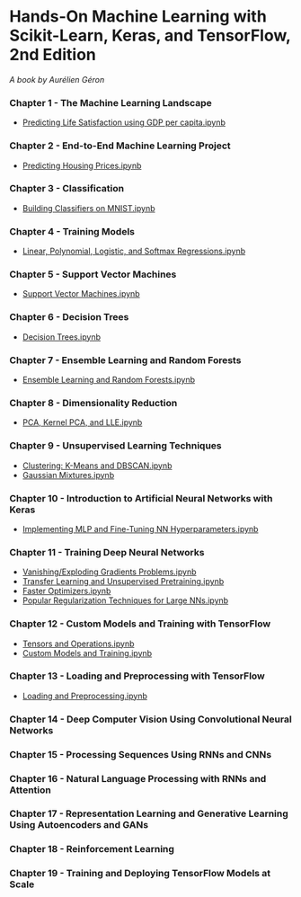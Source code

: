 # Hands-On Machine Learning with Scikit-Learn, Keras, and TensorFlow, 2nd Edition
<i> A book by Aurélien Géron</i>

### Chapter 1 - The Machine Learning Landscape

- [Predicting Life Satisfaction using GDP per capita.ipynb](https://github.com/Andrew-Ng-s-number-one-fan/Hands-on-Machine-Learning-with-Scikit-Learn-Keras-and-TensorFlow/blob/master/Notebooks/C1_N1_Predicting%20Life%20Satisfaction%20using%20GDP%20per%20capita.ipynb)

### Chapter 2 - End-to-End Machine Learning Project

- [Predicting Housing Prices.ipynb](https://github.com/Andrew-Ng-s-number-one-fan/Hands-on-Machine-Learning-with-Scikit-Learn-Keras-and-TensorFlow/blob/master/Notebooks/C2_N1_Predicting%20Housing%20Price.ipynb)

### Chapter 3 - Classification

- [Building Classifiers on MNIST.ipynb](https://github.com/Andrew-Ng-s-number-one-fan/Hands-on-Machine-Learning-with-Scikit-Learn-Keras-and-TensorFlow/blob/master/Notebooks/C3_N1_Classification%20on%20MNIST.ipynb)

### Chapter 4 - Training Models

- [Linear, Polynomial, Logistic, and Softmax Regressions.ipynb](https://github.com/Andrew-Ng-s-number-one-fan/Hands-on-Machine-Learning-with-Scikit-Learn-Keras-and-TensorFlow/blob/master/Notebooks/C4_N1_Linear%2C%20Polynomial%2C%20Logistic%2C%20and%20Softmax%20Regressions.ipynb)

### Chapter 5 - Support Vector Machines

- [Support Vector Machines.ipynb](https://github.com/Andrew-Ng-s-number-one-fan/Hands-on-Machine-Learning-with-Scikit-Learn-Keras-and-TensorFlow/blob/master/Notebooks/C5_N1_Support%20Vector%20Machines.ipynb)

### Chapter 6 - Decision Trees

- [Decision Trees.ipynb](https://github.com/Andrew-Ng-s-number-one-fan/Hands-on-Machine-Learning-with-Scikit-Learn-Keras-and-TensorFlow/blob/master/Notebooks/C6_N1_Decision%20Trees.ipynb)

### Chapter 7 - Ensemble Learning and Random Forests

- [Ensemble Learning and Random Forests.ipynb](https://github.com/Andrew-Ng-s-number-one-fan/Hands-on-Machine-Learning-with-Scikit-Learn-Keras-and-TensorFlow/blob/master/Notebooks/C7_N1_Ensemble%20Learning%20and%20Random%20Forests.ipynb)

### Chapter 8 - Dimensionality Reduction

- [PCA, Kernel PCA, and LLE.ipynb](https://github.com/Andrew-Ng-s-number-one-fan/Hands-on-Machine-Learning-with-Scikit-Learn-Keras-and-TensorFlow/blob/master/Notebooks/C8_N1_PCA%2C%20Kernel%20PCA%2C%20and%20LLE.ipynb)

### Chapter 9 - Unsupervised Learning Techniques

- [Clustering: K-Means and DBSCAN.ipynb]()
- [Gaussian Mixtures.ipynb]()

### Chapter 10 - Introduction to Artificial Neural Networks with Keras

- [Implementing MLP and Fine-Tuning NN Hyperparameters.ipynb](https://github.com/Andrew-Ng-s-number-one-fan/Hands-on-Machine-Learning-with-Scikit-Learn-Keras-and-TensorFlow/blob/master/Notebooks/C10_N1_Implementing%20MLP%20and%20Fine-Tuning%20NN%20Hyperparameters.ipynb)

### Chapter 11 - Training Deep Neural Networks

- [Vanishing/Exploding Gradients Problems.ipynb](https://github.com/Andrew-Ng-s-number-one-fan/Hands-on-Machine-Learning-with-Scikit-Learn-Keras-and-TensorFlow/blob/master/Notebooks/C11_N1_The%20Vanishing%20Exploding%20Gradients%20Problems.ipynb)
- [Transfer Learning and Unsupervised Pretraining.ipynb](https://github.com/Andrew-Ng-s-number-one-fan/Hands-on-Machine-Learning-with-Scikit-Learn-Keras-and-TensorFlow/blob/master/Notebooks/C11_N2_Transfer%20Learning%20and%20Unsupervised%20Pretraining.ipynb)
- [Faster Optimizers.ipynb](https://github.com/Andrew-Ng-s-number-one-fan/Hands-on-Machine-Learning-with-Scikit-Learn-Keras-and-TensorFlow/blob/master/Notebooks/C11_N3_Faster%20Optimizers.ipynb)
- [Popular Regularization Techniques for Large NNs.ipynb](https://github.com/Andrew-Ng-s-number-one-fan/Hands-on-Machine-Learning-with-Scikit-Learn-Keras-and-TensorFlow/blob/master/Notebooks/C11_N4_Popular%20Regularization%20Techniques%20for%20Large%20NNs.ipynb)

### Chapter 12 - Custom Models and Training with TensorFlow

- [Tensors and Operations.ipynb](https://github.com/Andrew-Ng-s-number-one-fan/Hands-on-Machine-Learning-with-Scikit-Learn-Keras-and-TensorFlow/blob/master/Notebooks/C12_N1_Tensors%20and%20Operations.ipynb)
- [Custom Models and Training.ipynb](https://github.com/Andrew-Ng-s-number-one-fan/Hands-on-Machine-Learning-with-Scikit-Learn-Keras-and-TensorFlow/blob/master/Notebooks/C12_N2_Custom%20Models%20and%20Training.ipynb)

### Chapter 13 - Loading and Preprocessing with TensorFlow

- [Loading and Preprocessing.ipynb]()

### Chapter 14 - Deep Computer Vision Using Convolutional Neural Networks

### Chapter 15 - Processing Sequences Using RNNs and CNNs

### Chapter 16 - Natural Language Processing with RNNs and Attention

### Chapter 17 - Representation Learning and Generative Learning Using Autoencoders and GANs

### Chapter 18 - Reinforcement Learning

### Chapter 19 - Training and Deploying TensorFlow Models at Scale

